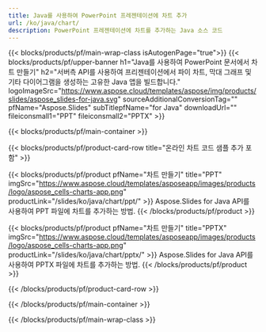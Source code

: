 ```yaml
---
title: Java를 사용하여 PowerPoint 프레젠테이션에 차트 추가
url: /ko/java/chart/
description: PowerPoint 프레젠테이션에 차트를 추가하는 Java 소스 코드
---
```


{{< blocks/products/pf/main-wrap-class isAutogenPage="true">}}
{{< blocks/products/pf/upper-banner h1="Java를 사용하여 PowerPoint 문서에서 차트 만들기" h2="서버측 API를 사용하여 프리젠테이션에서 파이 차트, 막대 그래프 및 기타 다이어그램을 생성하는 고유한 Java 앱을 빌드합니다." logoImageSrc="https://www.aspose.cloud/templates/aspose/img/products/slides/aspose_slides-for-java.svg" sourceAdditionalConversionTag="" pfName="Aspose.Slides" subTitlepfName="for Java" downloadUrl="" fileiconsmall1="PPT" fileiconsmall2="PPTX" >}}

{{< blocks/products/pf/main-container >}}

{{< blocks/products/pf/product-card-row title="온라인 차트 코드 샘플 추가 포함" >}}

{{< blocks/products/pf/product pfName="차트 만들기" title="PPT" imgSrc="https://www.aspose.cloud/templates/asposeapp/images/products/logo/aspose_cells-charts-app.png" productLink="/slides/ko/java/chart/ppt/" >}}
Aspose.Slides for Java API를 사용하여 PPT 파일에 차트를 추가하는 방법.
{{< /blocks/products/pf/product >}}

{{< blocks/products/pf/product pfName="차트 만들기" title="PPTX" imgSrc="https://www.aspose.cloud/templates/asposeapp/images/products/logo/aspose_cells-charts-app.png" productLink="/slides/ko/java/chart/pptx/" >}}
Aspose.Slides for Java API를 사용하여 PPTX 파일에 차트를 추가하는 방법.
{{< /blocks/products/pf/product >}}



{{< /blocks/products/pf/product-card-row >}}

{{< /blocks/products/pf/main-container >}}
    
{{< /blocks/products/pf/main-wrap-class >}}